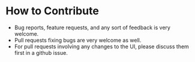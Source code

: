 # How to Contribute

- Bug reports, feature requests, and any sort of feedback is very welcome.
- Pull requests fixing bugs are very welcome as well.
- For pull requests involving any changes to the UI, please discuss them first in a github issue.
